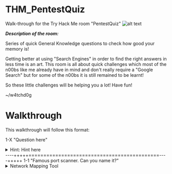 # THM_PentestQuiz
Walk-through for the Try Hack Me room "PentestQuiz"
![alt text](https://tryhackme.com/room/uploaded/avatars/5f2470dfd717f7bc25080beaf49fe69c.png)


***Description of the room:***

Series of quick General Knowledge questions to check how good your memory is!

Getting better at using "Search Engines" in order to find the right answers in less time is an art. This room is all about quick challenges which most of the n00bs like me already have in mind and don't really require a "Google Search" but for some of the n00bs it is still remained to be learnt!

So these little challenges will be helping you a lot! Have fun!

~/w4tchd0g

# Walkthrough

This walkthrough will follow this format:

1-X "Question here"
<details> 
  <summary>Hint: Hint here</summary>
  answer to question here
</details>
----+++++============================================----+++++
1-1 "Famous port scanner. Can you name it?"
<details> 
  <summary>Network Mapping Tool</summary>
  nmap
</details>
